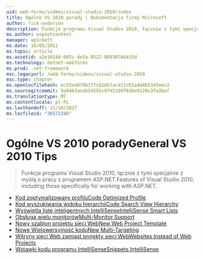 ```yaml
---
uid: web-forms/videos/visual-studio-2010/index
title: Ogólne VS 2010 porady | Dokumentacja firmy Microsoft
author: rick-anderson
description: Funkcje programu Visual Studio 2010, łącznie z tymi specjalnie z myślą o pracy z programem ASP.NET.
ms.author: aspnetcontent
manager: wpickett
ms.date: 10/05/2011
ms.topic: article
ms.assetid: a1e1014d-085c-4e5a-8522-068387b6415d
ms.technology: dotnet-webforms
ms.prod: .net-framework
msc.legacyurl: /web-forms/videos/visual-studio-2010
msc.type: chapter
ms.openlocfilehash: ec55e4870b1f7cb26b7acd11c65a4d465345eec2
ms.sourcegitcommit: 9a9483aceb34591c97451997036a9120c3fe2baf
ms.translationtype: MT
ms.contentlocale: pl-PL
ms.lasthandoff: 11/10/2017
ms.locfileid: "26572246"
---
```

<a name="general-vs-2010-tips"></a><span data-ttu-id="89081-103">Ogólne VS 2010 porady</span><span class="sxs-lookup"><span data-stu-id="89081-103">General VS 2010 Tips</span></span>
====================
> <span data-ttu-id="89081-104">Funkcje programu Visual Studio 2010, łącznie z tymi specjalnie z myślą o pracy z programem ASP.NET.</span><span class="sxs-lookup"><span data-stu-id="89081-104">Features of Visual Studio 2010, including those specifically for working with ASP.NET.</span></span>


- [<span data-ttu-id="89081-105">Kod zoptymalizowany profilu</span><span class="sxs-lookup"><span data-stu-id="89081-105">Code Optimized Profile</span></span>](visual-studio-2010-quick-hit-code-optimized-profile.md)
- [<span data-ttu-id="89081-106">Kod wyszukiwania widoku hierarchii</span><span class="sxs-lookup"><span data-stu-id="89081-106">Code Search View Hierarchy</span></span>](visual-studio-2010-quick-hit-code-search-view-hierarchy.md)
- [<span data-ttu-id="89081-107">Wyświetla listę inteligentnych IntelliSense</span><span class="sxs-lookup"><span data-stu-id="89081-107">IntelliSense Smart Lists</span></span>](visual-studio-2010-quick-hit-intellisense-smart-lists.md)
- [<span data-ttu-id="89081-108">Obsługa wielu monitorów</span><span class="sxs-lookup"><span data-stu-id="89081-108">Multi-Monitor Support</span></span>](visual-studio-2010-quick-hit-multi-monitor-support.md)
- [<span data-ttu-id="89081-109">Nowy szablon projektu sieci Web</span><span class="sxs-lookup"><span data-stu-id="89081-109">New Web Project Template</span></span>](visual-studio-2010-quick-hit-new-web-project-template.md)
- [<span data-ttu-id="89081-110">Nowe Wielowersyjność kodu</span><span class="sxs-lookup"><span data-stu-id="89081-110">New Multi-Targeting</span></span>](visual-studio-2010-quick-hit-new-multi-targeting.md)
- [<span data-ttu-id="89081-111">Witryny sieci Web zamiast projekty sieci Web</span><span class="sxs-lookup"><span data-stu-id="89081-111">Websites Instead of Web Projects</span></span>](visual-studio-2010-quick-hit-websites-instead-of-web-projects.md)
- [<span data-ttu-id="89081-112">Wstawki kodu programu IntelliSense</span><span class="sxs-lookup"><span data-stu-id="89081-112">Snippets IntelliSense</span></span>](visual-studio-2010-quick-hit-snippets-intellisense.md)
